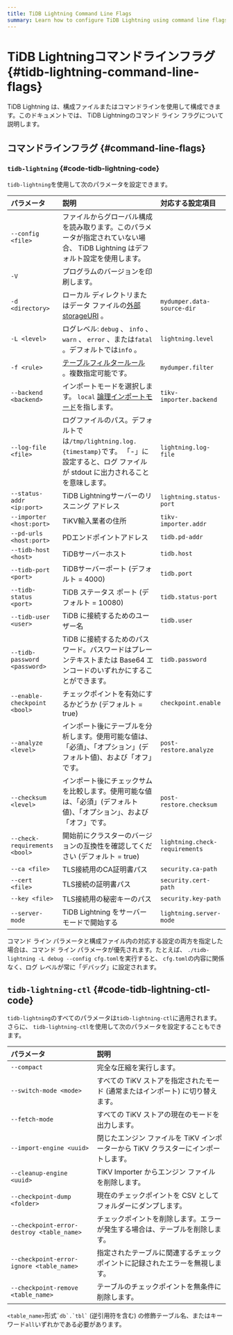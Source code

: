 ```yaml
---
title: TiDB Lightning Command Line Flags
summary: Learn how to configure TiDB Lightning using command line flags.
---
```


# TiDB Lightningコマンドラインフラグ {#tidb-lightning-command-line-flags}

TiDB Lightning は、構成ファイルまたはコマンドラインを使用して構成できます。このドキュメントでは、 TiDB Lightningのコマンド ライン フラグについて説明します。

## コマンドラインフラグ {#command-line-flags}

### <code>tidb-lightning</code> {#code-tidb-lightning-code}

`tidb-lightning`を使用して次のパラメータを設定できます。

| パラメータ                         | 説明                                                                                                                                                                                                                                                                                                                           | 対応する設定項目                       |
| :---------------------------- | :--------------------------------------------------------------------------------------------------------------------------------------------------------------------------------------------------------------------------------------------------------------------------------------------------------------------------- | :----------------------------- |
| `--config <file>`             | ファイルからグローバル構成を読み取ります。このパラメータが指定されていない場合、 TiDB Lightning はデフォルト設定を使用します。                                                                                                                                                                                                                                                      |                                |
| `-V`                          | プログラムのバージョンを印刷します。                                                                                                                                                                                                                                                                                                           |                                |
| `-d <directory>`              | ローカル ディレクトリまたはデータ ファイルの[外部storageURI](/br/backup-and-restore-storages.md#uri-format) 。                                                                                                                                                                           | `mydumper.data-source-dir`     |
| `-L <level>`                  | ログレベル: `debug` 、 `info` 、 `warn` 、 `error` 、または`fatal` 。デフォルトでは`info` 。                                                                                                                                                                                                                                                      | `lightning.level`              |
| `-f <rule>`                   | [テーブルフィルタールール](/table-filter.md) 。複数指定可能です。                                                                                                                                                                                                                                                   | `mydumper.filter`              |
| `--backend <backend>`         | インポートモードを選択します。 `local` [論理インポートモード](/tidb-lightning/tidb-lightning-logical-import-mode.md)を指します。 | `tikv-importer.backend`        |
| `--log-file <file>`           | ログファイルのパス。デフォルトでは`/tmp/lightning.log.{timestamp}`です。 「-」に設定すると、ログ ファイルが stdout に出力されることを意味します。                                                                                                                                                                                                                               | `lightning.log-file`           |
| `--status-addr <ip:port>`     | TiDB Lightningサーバーのリスニング アドレス                                                                                                                                                                                                                                                                                                | `lightning.status-port`        |
| `--importer <host:port>`      | TiKV輸入業者の住所                                                                                                                                                                                                                                                                                                                  | `tikv-importer.addr`           |
| `--pd-urls <host:port>`       | PDエンドポイントアドレス                                                                                                                                                                                                                                                                                                                | `tidb.pd-addr`                 |
| `--tidb-host <host>`          | TiDBサーバーホスト                                                                                                                                                                                                                                                                                                                  | `tidb.host`                    |
| `--tidb-port <port>`          | TiDBサーバーポート (デフォルト = 4000)                                                                                                                                                                                                                                                                                                   | `tidb.port`                    |
| `--tidb-status <port>`        | TiDB ステータス ポート (デフォルト = 10080)                                                                                                                                                                                                                                                                                               | `tidb.status-port`             |
| `--tidb-user <user>`          | TiDB に接続するためのユーザー名                                                                                                                                                                                                                                                                                                           | `tidb.user`                    |
| `--tidb-password <password>`  | TiDB に接続するためのパスワード。パスワードはプレーンテキストまたは Base64 エンコードのいずれかにすることができます。                                                                                                                                                                                                                                                            | `tidb.password`                |
| `--enable-checkpoint <bool>`  | チェックポイントを有効にするかどうか (デフォルト = true)                                                                                                                                                                                                                                                                                            | `checkpoint.enable`            |
| `--analyze <level>`           | インポート後にテーブルを分析します。使用可能な値は、「必須」、「オプション」(デフォルト値)、および「オフ」です。                                                                                                                                                                                                                                                                    | `post-restore.analyze`         |
| `--checksum <level>`          | インポート後にチェックサムを比較します。使用可能な値は、「必須」(デフォルト値)、「オプション」、および「オフ」です。                                                                                                                                                                                                                                                                  | `post-restore.checksum`        |
| `--check-requirements <bool>` | 開始前にクラスターのバージョンの互換性を確認してください (デフォルト = true)                                                                                                                                                                                                                                                                                  | `lightning.check-requirements` |
| `--ca <file>`                 | TLS接続用のCA証明書パス                                                                                                                                                                                                                                                                                                               | `security.ca-path`             |
| `--cert <file>`               | TLS接続の証明書パス                                                                                                                                                                                                                                                                                                                  | `security.cert-path`           |
| `--key <file>`                | TLS接続用の秘密キーのパス                                                                                                                                                                                                                                                                                                               | `security.key-path`            |
| `--server-mode`               | TiDB Lightning をサーバーモードで開始する                                                                                                                                                                                                                                                                                                 | `lightning.server-mode`        |

コマンド ライン パラメータと構成ファイル内の対応する設定の両方を指定した場合は、コマンド ライン パラメータが優先されます。たとえば、 `./tidb-lightning -L debug --config cfg.toml`を実行すると、 `cfg.toml`の内容に関係なく、ログ レベルが常に「デバッグ」に設定されます。

## <code>tidb-lightning-ctl</code> {#code-tidb-lightning-ctl-code}

`tidb-lightning`のすべてのパラメータは`tidb-lightning-ctl`に適用されます。さらに、 `tidb-lightning-ctl`を使用して次のパラメータを設定することもできます。

| パラメータ                                     | 説明                                               |
| :---------------------------------------- | :----------------------------------------------- |
| `--compact`                               | 完全な圧縮を実行します。                                     |
| `--switch-mode <mode>`                    | すべての TiKV ストアを指定されたモード (通常またはインポート) に切り替えます。     |
| `--fetch-mode`                            | すべての TiKV ストアの現在のモードを出力します。                      |
| `--import-engine <uuid>`                  | 閉じたエンジン ファイルを TiKV インポーターから TiKV クラスターにインポートします。 |
| `--cleanup-engine <uuid>`                 | TiKV Importer からエンジン ファイルを削除します。                 |
| `--checkpoint-dump <folder>`              | 現在のチェックポイントを CSV としてフォルダーにダンプします。                |
| `--checkpoint-error-destroy <table_name>` | チェックポイントを削除します。エラーが発生する場合は、テーブルを削除します。           |
| `--checkpoint-error-ignore <table_name>`  | 指定されたテーブルに関連するチェックポイントに記録されたエラーを無視します。           |
| `--checkpoint-remove <table_name>`        | テーブルのチェックポイントを無条件に削除します。                         |

`<table_name>`形式`` `db`.`tbl` `` (逆引用符を含む) の修飾テーブル名、またはキーワード`all`いずれかである必要があります。
